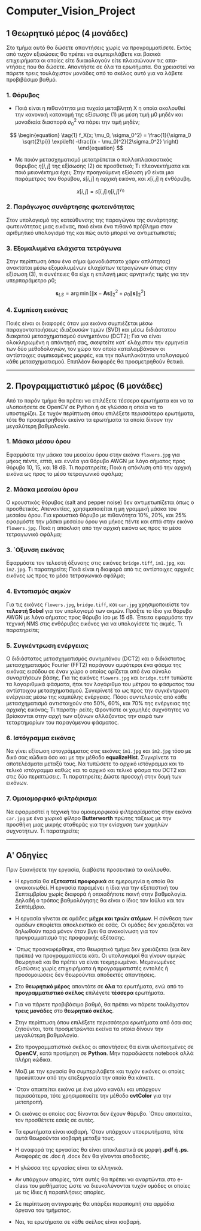 # Computer_Vision_Project

## 1 Θεωρητικό μέρος (4 μονάδες)

Στο τμήμα αυτό θα δώσετε απαντήσεις χωρίς να προγραμματίσετε. Εκτός από τυχόν εξισώσεις θα πρέπει να συμπεριλάβετε και βασικά επιχειρήματα οι οποίες είτε δικαιολογούν είτε πλαισιώνουν τις απα- ντήσεις που θα δώσετε. Απαντήστε σε όλα τα ερωτήματα. Θα χρειαστεί να πάρετε τρεις τουλάχιστον μονάδες από το σκέλος αυτό για να λάβετε προβιβάσιμο βαθμό.

### 1. Θόρυβος

- Ποιά είναι η πιθανότητα μια τυχαία μεταβλητή X η οποία ακολουθεί την κανονική κατανομή της εξίσωσης (1) με μέση τιμή µ0 μηδέν και μοναδιαία διασπορά $\sigma_0^2$ να πάρει την τιμή μηδέν;

$$
\begin{equation}
\tag{1}
f_X(x; \mu_0, \sigma_0^2) = \frac{1}{\sigma_0 \sqrt{2\pi}} \exp\left( -\frac{(x - \mu_0)^2}{2\sigma_0^2} \right)
\end{equation}
$$

- Με ποιόν μετασχηματισμό μετατρέπεται ο πολλαπλασιαστικός θόρυβος $η[i,j]$ της εξίσωσης (2) σε προσθετικό; Τι πλεονεκτήματα και ποιό μειονέκτημα έχει; Στην προηγούμενη εξίσωση $γ0$ είναι μια παράμετρος του θορύβου, $s[i,j]$ η αρχική εικόνα, και $x[i,j]$ η ενθόρυβη.

$$
\begin{equation}
\tag{2}
x[i,j] = s[i,j] \, \eta[i,j]^{\gamma_0}
\end{equation}
$$
  
### 2. Παράγωγος συνάρτησης φωτεινότητας

Στον υπολογισμό της κατεύθυνσης της παραγώγου της συνάρτησης φωτεινότητας μιας εικόνας, ποιό είναι ένα πιθανό πρόβλημα στον αριθμητικό υπολογισμό της και πώς αυτό μπορεί να αντιμετωπιστεί;

### 3. Εξομαλυμένα ελάχιστα τετράγωνα

Στην περίπτωση όπου ένα σήμα (μονοδιάστατο χάριν απλότητας) ανακτάται μέσω εξομαλυμένων ελαχίστων τετραγώνων όπως στην εξίσωση (3), τι συνέπειες θα είχε η επιλογή μιας αρνητικής τιμής για την υπερπαράμετρο ρ0;

$$
\begin{equation}
\tag{3}
\mathbf{s}_{LS} = \arg\min \left[ \left\| \mathbf{x} - \mathbf{A}\mathbf{s} \right\|_2^2 + \rho_0 \left\| \mathbf{s} \right\|_2^2 \right]
\end{equation}
$$
  
### 4. Συμπίεση εικόνας

Ποιές είναι οι διαφορές όταν μια εικόνα συμπιέζεται μέσω παραγοντοποιήσεως ιδιαζουσών τιμών (SVD) και μέσω διδιάστατου διακριτού μετασχηματισμού συνημιτόνου (DCT2); Για να είναι ολοκληρωμένη η απάντησή σας, σκεφτείτε κατ΄ ελάχιστον την ερμηνεία των δύο μεθοδολογιών, τον χώρο τον οποίο καταλαμβάνουν οι αντίστοιχες συμπιεσμένες μορφές, και την πολυπλοκότητα υπολογισμού κάθε μετασχηματισμού. Επιπλέον διαφορές θα προσμετρηθούν θετικά.

---

## 2. Προγραμματιστικό μέρος (6 μονάδες)

Από το παρόν τμήμα θα πρέπει να επιλέξετε τέσσερα ερωτήματα και να τα υλοποιήσετε σε OpenCV σε Python ή σε γλώσσα η οποία να το υποστηρίζει. Σε τυχόν περίπτωση όπου επιλέξετε περισσότερα ερωτήματα, τότε θα προσμετρηθούν εκείνα τα ερωτήματα τα οποία δίνουν την μεγαλύτερη βαθμολογία.

### 1. Μάσκα μέσου όρου

Εφαρμόστε την μάσκα του μεσαίου όρου στην εικόνα `flowers.jpg` για μήκος πέντε, επτά, και εννέα για θόρυβο AWGN με λόγο σήματος προς θόρυβο 10, 15, και 18 dB. Τι παρατηρείτε; Ποιά η απόκλιση από την αρχική εικόνα ως προς το μέσο τετραγωνικό σφάλμα;

### 2. Μάσκα μεσαίου όρου

Ο κρουστικός θόρυβος (salt and pepper noise) δεν αντιμετωπίζεται όπως ο προσθετικός. Απεναντίας, χρησιμοποιείται η μη γραμμική μάσκα του μεσαίου όρου. Για κρουστικό θόρυβο με πιθανότητα 10%, 20%, και 25% εφαρμόστε την μάσκα μεσαίου όρου για μήκος πέντε και επτά στην εικόνα `flowers.jpg`. Ποιά η απόκλιση από την αρχική εικόνα ως προς το μέσο τετραγωνικό σφάλμα;

### 3. ΄Οξυνση εικόνας

Εφαρμόστε τον τελεστή όξυνσης στις εικόνες `bridge.tiff`, `im1.jpg`, και `im2.jpg`. Τι παρατηρείτε; Ποιά είναι η διαφορά από τις αντίστοιχες αρχικές εικόνες ως προς το μέσο τετραγωνικό σφάλμα;

### 4. Εντοπισμός ακμών

Για τις εικόνες `flowers.jpg`, `bridge.tiff`, και `car.jpg` χρησιμοποιείστε τον **τελεστή Sobel** για τον υπολογισμό των ακμών. Πράξτε το ίδιο για θόρυβο AWGN με λόγο σήματος προς θόρυβο ίσο με 15 dB. ΄Επειτα εφαρμόστε την τεχνική NMS στις ενθόρυβες εικόνες για να υπολογίσετε τις ακμές. Τι παρατηρείτε;

### 5. Συγκέντρωση ενέργειας

Ο διδιάστατος μετασχηματισμός συνημιτόνου (DCT2) και ο διδιάστατος μετασχηματισμός Fourier (FFT2) παράγουν αμφότεροι ένα φάσμα της εικόνας εισόδου σε έναν χώρο ο οποίος ορίζεται από ένα σύνολο συναρτήσεων βάσης. Για τις εικόνες `flowers.jpg` και `bridge.tiff` τυπώστε τα λογαριθμικά φάσματα, ήτοι τον λογάριθμο του μέτρου το φάσματος του αντίστοιχου μετασχηματισμού. Συγκρίνετέ
τα ως προς την συγκέντρωση ενέργειας μέσω της καμπύλης ενέργειας. Πόσοι συντελεστές από κάθε μετασχηματισμό αντιστοιχούν στο 50%, 60%, και 70% της ενέργειας της αρχικής εικόνας; Τι παρατη- ρείτε; Φροντίστε οι χαμηλές συχνότητες να βρίσκονται στην αρχή των αξόνων αλλάζοντας την σειρά των τεταρτημορίων του παραγόμενου φάσματος. 

### 6. Ιστόγραμμα εικόνας

Να γίνει εξίσωση ιστογράμματος στις εικόνες `im1.jpg` και `im2.jpg` τόσο με δικό σας κώδικα όσο και με την μέθοδο **equalizeHist**. Συγκρίνετε τα αποτελέσματα μεταξύ τους. Να τυπώσετε το αρχικό ιστόγραμμα και το τελικό ιστόγραμμα καθώς και το αρχικό και τελικό φάσμα του DCT2 και στις δύο περιπτώσεις. Τι παρατηρείτε; Δώστε προσοχή στην δομή των εικόνων.

### 7. Ομοιομορφικό φιλτράρισμα

Να εφαρμοστεί η τεχνική του ομοιομορφικού φιλτραρίσματος στην εικόνα `car.jpg` με ένα χωρικό φίλτρο **Butterworth** πρώτης τάξεως με την προσθήκη μιας μικρής σταθεράς για την ενίσχυση των χαμηλών συχνοτήτων. Τι παρατηρείτε;

--- 

## Αʹ Οδηγίες

Πριν ξεκινήσετε την εργασία, διαβάστε προσεκτικά τα ακόλουθα.

- Η εργασία θα **εξεταστεί προφορικά** σε ημερομηνία η οποία θα ανακοινωθεί. Η εργασία παραμένει η ίδια για την εξεταστική του Σεπτεμβρίου χωρίς διαφορά ή οποιαδήποτε ποινή στην βαθμολογία. Δηλαδή ο τρόπος βαθμολόγησης θα είναι ο ίδιος τον Ιούλιο και τον Σεπτέμβριο.

- Η εργασία γίνεται σε ομάδες **μέχρι και τριών ατόμων**. Η σύνθεση των ομάδων επαφίεται αποκλειστικά σε εσάς. Οι ομάδες δεν χρειάζεται να δηλωθούν παρά μόνον όταν βγει θα ανακοίνωση για τον προγραμματισμό της προφορικής εξέτασης.

- ΄Οπως προαναφέρθηκε, στο θεωρητικό τμήμα δεν χρειάζεται (και δεν πρέπει) να προγραμματίσετε κάτι. Οι υπολογισμοί θα γίνουν αμιγώς θεωρητικά και θα πρέπει να είναι τεκμηριωμένοι. Μεμονωμένες εξισώσεις χωρίς επιχειρήματα ή προγραμματιστές εντολές ή προσομοιώσεις δεν θεωρούνται αποδεκτές απαντήσεις.

- Στο **θεωρητικό μέρος** απαντάτε σε **όλα** τα ερωτήματα, ενώ από το **προγραμματιστικό σκέλος** επιλέγετε **τέσσερα** ερωτήματα.

- Για να πάρετε προβιβάσιμο βαθμό, θα πρέπει να πάρετε τουλάχιστον **τρεις μονάδες** στο **θεωρητικό σκέλος**.

- Στην περίπτωση όπου επιλέξετε περισσότερα ερωτήματα από όσα σας ζητούνται, τότε προσμετρώνται εκείνα τα οποία δίνουν την μεγαλύτερη βαθμολογία.

- Στο προγραμματιστικό σκέλος οι απαντήσεις θα είναι υλοποιημένες σε **OpenCV**, κατά προτίμηση σε **Python**. Μην παραδώσετε notebook αλλά πλήρη κώδικα.

- Μαζί με την εργασία θα συμπεριλάβετε και τυχόν εικόνες οι οποίες προκύπτουν από την επεξεργασία την οποία θα κάνετε.

- ΄Οταν απαιτείται εικόνα με ένα μόνο κανάλι και υπάρχουν περισσότερα, τότε χρησιμοποείτε την μέθοδο **cvtColor** για την μετατροπή.

- Οι εικόνες οι οποίες σας δίνονται δεν έχουν θόρυβο. ΄Οπου απαιτείται, τον προσθέτετε εσείς σε αυτές.

- Τα ερωτήματα είναι ισοβαρή. ΄Οταν υπάρχουν υποερωτήματα, τότε αυτά θεωρούνται ισοβαρή μεταξύ τους.

- Η αναφορά της εργασίας θα είναι αποκλειστικά σε μορφή **.pdf ή .ps**. Αναφορές σε .doc ή .docx δεν θα γίνονται αποδεκτές.

- Η γλώσσα της εργασίας είναι τα ελληνικά.

- Αν υπάρχουν απορίες, τότε αυτές θα πρέπει να αναρτώνται στο e-class του μαθήματος ώστε να διευκολύνονται τυχόν ομάδες οι οποίες με τις ίδιες ή παραπλήσιες απορίες.

- Σε περίπτωση αντιγραφής θα υπάρξει παραπομπή στα αρμόδια όργανα του τμήματος.

- Ναι, τα ερωτήματα σε κάθε σκέλος είναι ισοβαρή.